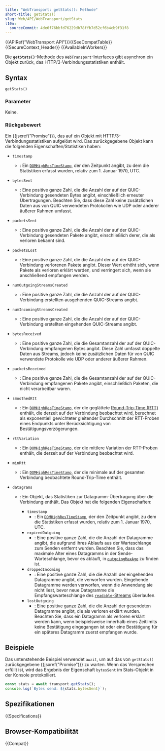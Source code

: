 ```yaml
---
title: "WebTransport: getStats(): Methode"
short-title: getStats()
slug: Web/API/WebTransport/getStats
l10n:
  sourceCommit: 4de6f76bbfd76229db78ffb7d52cf6b4cb9f31f8
---
```


{{APIRef("WebTransport API")}}{{SeeCompatTable}}{{SecureContext_Header}} {{AvailableInWorkers}}

Die **`getStats()`**-Methode des [`WebTransport`](/de/docs/Web/API/WebTransport)-Interfaces gibt asynchron ein Objekt zurück, das HTTP/3-Verbindungsstatistiken enthält.

## Syntax

```js-nolint
getStats()
```

### Parameter

Keine.

### Rückgabewert

Ein {{jsxref("Promise")}}, das auf ein Objekt mit HTTP/3-Verbindungsstatistiken aufgelöst wird. Das zurückgegebene Objekt kann die folgenden Eigenschaften/Statistiken haben:

- `timestamp`
  - : Ein [`DOMHighResTimeStamp`](/de/docs/Web/API/DOMHighResTimeStamp), der den Zeitpunkt angibt, zu dem die Statistiken erfasst wurden, relativ zum 1. Januar 1970, UTC.
- `bytesSent`
  - : Eine positive ganze Zahl, die die Anzahl der auf der QUIC-Verbindung gesendeten Bytes angibt, einschließlich erneuter Übertragungen.
    Beachten Sie, dass diese Zahl keine zusätzlichen Daten aus von QUIC verwendeten Protokollen wie UDP oder anderer äußerer Rahmen umfasst.
- `packetsSent`
  - : Eine positive ganze Zahl, die die Anzahl der auf der QUIC-Verbindung gesendeten Pakete angibt, einschließlich derer, die als verloren bekannt sind.
- `packetsLost`
  - : Eine positive ganze Zahl, die die Anzahl der auf der QUIC-Verbindung verlorenen Pakete angibt.
    Dieser Wert erhöht sich, wenn Pakete als verloren erklärt werden, und verringert sich, wenn sie anschließend empfangen werden.
- `numOutgoingStreamsCreated`
  - : Eine positive ganze Zahl, die die Anzahl der auf der QUIC-Verbindung erstellten ausgehenden QUIC-Streams angibt.
- `numIncomingStreamsCreated`
  - : Eine positive ganze Zahl, die die Anzahl der auf der QUIC-Verbindung erstellten eingehenden QUIC-Streams angibt.
- `bytesReceived`
  - : Eine positive ganze Zahl, die die Gesamtanzahl der auf der QUIC-Verbindung empfangenen Bytes angibt.
    Diese Zahl umfasst doppelte Daten aus Streams, jedoch keine zusätzlichen Daten für von QUIC verwendete Protokolle wie UDP oder anderer äußerer Rahmen.
- `packetsReceived`
  - : Eine positive ganze Zahl, die die Gesamtanzahl der auf der QUIC-Verbindung empfangenen Pakete angibt, einschließlich Paketen, die nicht verarbeitbar waren.
- `smoothedRtt`
  - : Ein [`DOMHighResTimeStamp`](/de/docs/Web/API/DOMHighResTimeStamp), der die geglättete [Round-Trip-Time (RTT)](/de/docs/Glossary/Round_Trip_Time) enthält, die derzeit auf der Verbindung beobachtet wird, berechnet als exponentiell gewichteter gleitender Durchschnitt der RTT-Proben eines Endpunkts unter Berücksichtigung von Bestätigungsverzögerungen.
- `rttVariation`
  - : Ein [`DOMHighResTimeStamp`](/de/docs/Web/API/DOMHighResTimeStamp), der die mittlere Variation der RTT-Proben enthält, die derzeit auf der Verbindung beobachtet wird.
- `minRtt`
  - : Ein [`DOMHighResTimeStamp`](/de/docs/Web/API/DOMHighResTimeStamp), der die minimale auf der gesamten Verbindung beobachtete Round-Trip-Time enthält.
- `datagrams`

  - : Ein Objekt, das Statistiken zur Datagramm-Übertragung über die Verbindung enthält.
    Das Objekt hat die folgenden Eigenschaften:

    - `timestamp`
      - : Ein [`DOMHighResTimeStamp`](/de/docs/Web/API/DOMHighResTimeStamp), der den Zeitpunkt angibt, zu dem die Statistiken erfasst wurden, relativ zum 1. Januar 1970, UTC.
    - `expiredOutgoing`
      - : Eine positive ganze Zahl, die die Anzahl der Datagramme angibt, die aufgrund ihres Ablaufs aus der Warteschlange zum Senden entfernt wurden.
        Beachten Sie, dass das maximale Alter eines Datagramms in der Sende-Warteschlange, bevor es abläuft, in [`outgoingMaxAge`](/de/docs/Web/API/WebTransportDatagramDuplexStream/outgoingMaxAge) zu finden ist.
    - `droppedIncoming`
      - : Eine positive ganze Zahl, die die Anzahl der eingehenden Datagramme angibt, die verworfen wurden.
        Eingehende Datagramme werden verworfen, wenn die Anwendung sie nicht liest, bevor neue Datagramme die Empfangswarteschlange des [`readable`-Streams](/de/docs/Web/API/WebTransportDatagramDuplexStream/readable) überlaufen.
    - `lostOutgoing`
      - : Eine positive ganze Zahl, die die Anzahl der gesendeten Datagramme angibt, die als verloren erklärt wurden.
        Beachten Sie, dass ein Datagramm als verloren erklärt werden kann, wenn beispielsweise innerhalb eines Zeitlimits keine Bestätigung eingegangen ist oder eine Bestätigung für ein späteres Datagramm zuerst empfangen wurde.

## Beispiele

Das untenstehende Beispiel verwendet `await`, um auf das von `getStats()` zurückgegebene {{jsxref("Promise")}} zu warten.
Wenn das Versprechen erfüllt ist, wird das Ergebnis der Eigenschaft `bytesSent` im Stats-Objekt in der Konsole protokolliert.

```js
const stats = await transport.getStats();
console.log(`Bytes send: ${stats.bytesSent}`);
```

## Spezifikationen

{{Specifications}}

## Browser-Kompatibilität

{{Compat}}
